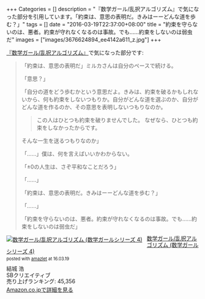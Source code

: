 +++
Categories = []
description = "『数学ガール/乱択アルゴリズム』で気になった部分を引用しています。「約束は、意思の表明だ。きみはーーどんな道を歩む？」"
tags = []
date = "2016-03-19T22:37:00+08:00"
title = "約束を守らないのは、悪者。約束が守れなくなるのは事故。でも……約束をしないのは弱虫だ"
images = ["images/3676624894_ee4142a611_z.jpg"]
+++

<a href="https://www.amazon.co.jp/exec/obidos/ASIN/479736100X/simsnes-22/ref=nosim/" name="amazletlink" target="_blank">『数学ガール/乱択アルゴリズム』</a>で気になった部分です:

> 「約束は、意思の表明だ」ミルカさんは自分のペースで続ける。
>
> 「意思？」
>
> 「自分の道をどう歩むかという意思だよ。きみは、約束を破るかもしれないから、何も約束をしないつもりか。自分がどんな道を選ぶのか、自分がどんな道を作るのか、その意思を表明しないつもりなのか。
>
>> この人はひとつも約束を破りませんでした。
>> なぜなら、ひとつも約束をしなかったからです。
>
> そんな一生を送るつもりなのか」
>
> 「……」僕は、何を言えばいいかわからない。
>
> 「±0の人生は、さぞ平和なことだろう」
>
> 「……」
>
> 「約束は、意思の表明だ。きみはーーどんな道を歩む？」
>
> 「……」
>
> 「約束を守らないのは、悪者。約束が守れなくなるのは事故。でも……約束をしないのは弱虫だ」

<div class="amazlet-box" style="margin-bottom:0px;"><div class="amazlet-image" style="float:left;margin:0px 12px 1px 0px;"><a href="https://www.amazon.co.jp/exec/obidos/ASIN/479736100X/simsnes-22/ref=nosim/" name="amazletlink" target="_blank"><img src="https://images-na.ssl-images-amazon.com/images/I/51EQqR%2BMFwL._SL160_.jpg" alt="数学ガール/乱択アルゴリズム (数学ガールシリーズ 4)" style="border: none;" /></a></div><div class="amazlet-info" style="line-height:120%; margin-bottom: 10px"><div class="amazlet-name" style="margin-bottom:10px;line-height:120%"><a href="https://www.amazon.co.jp/exec/obidos/ASIN/479736100X/simsnes-22/ref=nosim/" name="amazletlink" target="_blank">数学ガール/乱択アルゴリズム (数学ガールシリーズ 4)</a><div class="amazlet-powered-date" style="font-size:80%;margin-top:5px;line-height:120%">posted with <a href="http://www.amazlet.com/" title="amazlet" target="_blank">amazlet</a> at 16.03.19</div></div><div class="amazlet-detail">結城 浩 <br />SBクリエイティブ <br />売り上げランキング: 45,356<br /></div><div class="amazlet-sub-info" style="float: left;"><div class="amazlet-link" style="margin-top: 5px"><a href="https://www.amazon.co.jp/exec/obidos/ASIN/479736100X/simsnes-22/ref=nosim/" name="amazletlink" target="_blank">Amazon.co.jpで詳細を見る</a></div></div></div><div class="amazlet-footer" style="clear: left"></div></div>
